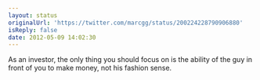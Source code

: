 ```yaml
---
layout: status
originalUrl: 'https://twitter.com/marcgg/status/200224228790906880'
isReply: false
date: 2012-05-09 14:02:30
---
```


As an investor, the only thing you should focus on is the ability of the guy in front of you to make money, not his fashion sense.
